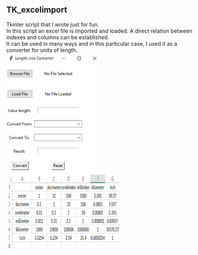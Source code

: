 ## TK_excelimport
Tkinter script that I wrote just for fun.  
In this script an excel file is imported and loaded. A direct relation between indexes and columns can be established.  
It can be used in many ways and in this particular case, I used it as a converter for units of length.  
<img src="https://raw.githubusercontent.com/josegduarte/TK_excelimport/main/layout.PNG" width="50%" height="50%">
<img src="https://raw.githubusercontent.com/josegduarte/TK_excelimport/main/excel_template.PNG" width="300" height="200">





